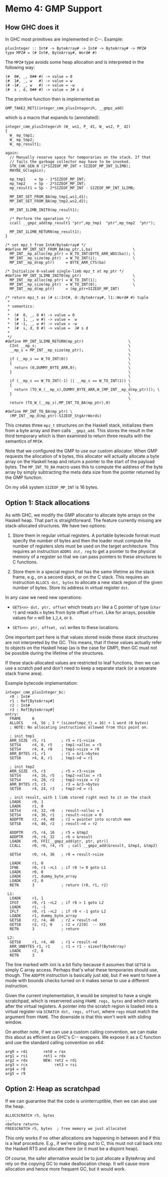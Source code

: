 Memo 4: GMP Support
===================

## How GHC does it

In GHC most primitives are implemented in C--. Example:

    plusInteger :: Int# -> ByteArray# -> Int# -> ByteArray# -> MPZ#
    type MPZ# = (# Int#, ByteArray#, Word# #)

The `MPZ#` type avoids some heap allocation and is interpreted in the
following way:

    (#  0#, _, 0## #) -> value = 0
    (#  1#, _, w   #) -> value = w
    (# -1#, _, w   #) -> value = -w
    (#  s , d, 0## #) -> value = J# s d

The primitive function then is implemented as

    GMP_TAKE2_RET1(integer_cmm_plusIntegerzh, __gmpz_add)

which is a macro that expands to (annotated):

    integer_cmm_plusIntegerzh (W_ ws1, P_ d1, W_ ws2, P_ d2)
    {
      W_ mp_tmp1;
      W_ mp_tmp2;
      W_ mp_result1;

    again:
      // Manually reserve space for temporaries on the stack. If that
      // fails the garbage collector may have to be invoked.
      STK_CHK_GEN_N (2*SIZEOF_MP_INT + SIZEOF_MP_INT_1LIMB);
      MAYBE_GC(again);

      mp_tmp1    = Sp - 1*SIZEOF_MP_INT;
      mp_tmp2    = Sp - 2*SIZEOF_MP_INT;
      mp_result1 = Sp - 2*SIZEOF_MP_INT - SIZEOF_MP_INT_1LIMB;

      MP_INT_SET_FROM_BA(mp_tmp1,ws1,d1);
      MP_INT_SET_FROM_BA(mp_tmp2,ws2,d2);

      MP_INT_1LIMB_INIT0(mp_result1);

      /* Perform the operation */
      ccall __gmpz_add(mp_result1 "ptr",mp_tmp1  "ptr",mp_tmp2  "ptr");

      MP_INT_1LIMB_RETURN(mp_result1);
    }
    
    /* set mpz_t from Int#/ByteArray# */
    #define MP_INT_SET_FROM_BA(mp_ptr,i,ba)                  \
      MP_INT__mp_alloc(mp_ptr) = W_TO_INT(BYTE_ARR_WDS(ba)); \
      MP_INT__mp_size(mp_ptr)  = W_TO_INT(i);                \
      MP_INT__mp_d(mp_ptr)     = BYTE_ARR_CTS(ba)
      
    /* Initialize 0-valued single-limb mpz_t at mp_ptr */
    #define MP_INT_1LIMB_INIT0(mp_ptr)                       \
      MP_INT__mp_alloc(mp_ptr) = W_TO_INT(1);                \
      MP_INT__mp_size(mp_ptr)  = W_TO_INT(0);                \
      MP_INT__mp_d(mp_ptr)     = (mp_ptr+SIZEOF_MP_INT)

    /* return mpz_t as (# s::Int#, d::ByteArray#, l1::Word# #) tuple
     *
     * semantics:
     *
     *  (#  0, _, 0 #) -> value = 0
     *  (#  1, _, w #) -> value =  w
     *  (# -1, _, w #) -> value = -w
     *  (#  s, d, 0 #) -> value =  J# s d
     *
     */
    #define MP_INT_1LIMB_RETURN(mp_ptr)                    \
      CInt __mp_s;                                         \
      __mp_s = MP_INT__mp_size(mp_ptr);                    \
                                                           \
      if (__mp_s == W_TO_INT(0))                           \
      {                                                    \
        return (0,DUMMY_BYTE_ARR,0);                       \
      }                                                    \
                                                           \
      if (__mp_s == W_TO_INT(-1) || __mp_s == W_TO_INT(1)) \
      {                                                    \
        return (TO_W_(__mp_s),DUMMY_BYTE_ARR,W_[MP_INT__mp_d(mp_ptr)]); \
      }                                                    \
                                                           \
      return (TO_W_(__mp_s),MP_INT_TO_BA(mp_ptr),0)

    #define MP_INT_TO_BA(mp_ptr) \
      (MP_INT__mp_d(mp_ptr)-SIZEOF_StgArrWords)

This creates three `mpz_t` structures on the Haskell stack,
initializes them from a byte array and then calls `__gmpz_add`. This
stores the result in the third temporary which is then examined to
return three results with the semantics of `MPZ#`.

Note that we configured the GMP to use our custom allocator. When GMP
requests the allocation of `N` bytes, this allocator will actually
allocate a byte array on the Haskell heap and return a pointer to the
start of the payload bytes. The `MP_INT_TO_BA` macro uses this to
compute the address of the byte array by simply subtracting the meta
data size from the pointer returned by the GMP function.

On my x64 system `SIZEOF_MP_INT` is 16 bytes.


## Option 1: Stack allocations

As with GHC, we modify the GMP allocator to allocate byte arrays on
the Haskell heap. That part is straightforward. The feature currently
missing are stack-allocated structures. We have two options:

 1. Store them in regular virtual registers. A portable bytecode
    format must specify the number of bytes and then the loader must
    compute the number of registers slots must be used on the target
    architecture.  This requires an instruction `ADDRS dst, reg` to
    get a pointer to the physical memory of a register so that we can
    pass pointers to these structures to C functions.

 2. Store them in a special region that has the same lifetime as the
    stack frame, e.g., on a second stack, or on the C stack. This
    requires an instruction `ALLOCS dst, bytes` to allocate a new stack
    region of the given number of bytes. Store its address in virtual
    register `dst`.
   
In any case we need new operations:

 - `GETS<n> dst, ptr, offset` which treats `ptr` like a C pointer of
   type (`char *`) and reads `n` bytes from byte offset `offset`.
   Like for arrays, possible values for `n` will be `1`,`2`,`4`, or
   `8`.
   
 - `SETS<n> ptr, offset, val` writes to these locations.
 
One important part here is that values stored inside these stack
structures are not interpreted by the GC. This means, that if these
values actually refer to objects on the Haskell heap (as is the case
for GMP), then GC must not be possible during the lifetime of the
structures.

If these stack-allocated values are restricted to leaf functions, then
we can use a scratch pad and don't need to keep a separate stack (or a
separate stack frame area).

Example bytecode implementation:

    integer_cmm_plusInteger_bc:
      r0 : Int#
      r1 : Ref[ByteArray#]
      r2 : Int#
      r3 : Ref[ByteArray#]
    entry:
      FRAME     6
      ALLOCS    r4, 56 ; 3 * (sizeof(mpz_t) = 16) + 1 word (8 bytes)
      ; NOTE: No allocating instructions allowed from this point on.
      
      ; init tmp1
      ARR_SIZE  r5, r1       ; r5 = r1->size
      SETS4     r4, 0, r5    ; tmp1->alloc = r5
      SETS4     r4, 4, r0    ; tmp1->size = r0
      ARR_BYTES r1, r1       ; r1 = &r1->bytes
      SETS8     r4, 8, r1    ; tmp1->d = r1
      
      ; init tmp2
      ARR_SIZE  r5, r3       ; r5 = r3->size
      SETS4     r4, 16, r5   ; tmp2->alloc = r5
      SETS4     r4, 20, r2   ; tmp2->size = r2
      ARR_BYTES r3, r3       ; r3 = &r3->bytes
      SETS8     r4, 24, r3   ; tmp2->d = r1
      
      ; init result, with 1 limb stored right next to it on the stack
      LOADK     r0, 1
      LOADK     r1, 0
      SETS4     r4, 32, r0   ; result->alloc = 1
      SETS4     r4, 36, r1   ; result->size = 0
      ADDPTR    r2, r4, 48   ; r2 = pointer into scratch mem
      SETS8     r4, 40, r2   ; result->d = r2

      ADDPTR    r5, r4, 16   ; r5 = &tmp2
      ADDPTR    r6, r4, 32   ; r6 = &result
      LOADK     r0, FFI[__gmpz_add(ptr, ptr, ptr)]
      CCALL     r0, r6, r4, r5  ; call __gmpz_add(&result, &tmp1, &tmp2)

      GETS4     r0, r4, 36   ; r0 = result->size
      
      LOADK     r1, 0
      IFNE      r0, r1 ->L1  ; if r0 != 0 goto L1
      LOADK     r0, 0
      LOADK     r1, dummy_byte_array
      LOADK     r2, 0
      RETN      3            ; return (r0, r1, r2)
      
     L1:
      LOADK     r1, 1
      IFGT      r0, r1 ->L2  ; if r0 > 1 goto L2
      LOADK     r1, -1
      IFLT      r0, r1 ->L2  ; if r0 < -1 goto L2
      LOADK     r1, dummy_byte_array
      GETS8     r2, r4, 40   ; r2 = result->d
      GETS8     r2, r2, 0    ; r2 = r2[0]  -- XXX
      RETN      3            ; return 

     L2:
      GETS8     r1, r4, 40   ; r1 = result->d
      ARR_UNBYTES r1, r1     ; r1 = r1 - sizeof(ByteArray)
      LOADK     r2, 0
      RETN      3

The line marked with `XXX` is a bit fishy because it assumes that
`GETS8` is simply C array access. Perhaps that's what these
temporaries should use, though.  The `ADDPTR` instruction is basically
just `ADD`, but if we want to have a mode with bounds checks turned on
it makes sense to use a different instruction.

Given the current implementation, it would be simplest to have a
single scratchpad, which is reservered using `FRAME regs, bytes` and
which starts after the virtual registers. A pointer into the scratch
region is loaded into a virtual register via `SCRATCH dst, regs,
offset`, where `regs` must match the argument from `FRAME`. The
downside is that this won't work with sliding window.

On another note, if we can use a custom calling convention, we can
make this about as efficient as GHC's C-- wrappers. We expose it as a
C function and use the standard calling convention on x64:

    arg0 = rdi       ret0 = rax
    arg1 = rsi       ret1 = rdx
    arg2 = rdx       NEW: ret2 = rdi
    arg3 = rcx            ret3 = rsi
    arg4 = r8
    arg5 = r9
    
 



## Option 2: Heap as scratchpad

If we can guarantee that the code is uninterruptible, then we can also
use the heap.

    ALLOCSCRATCH r5, bytes
    ...
    <before return>
    FREESCRATCH r5, bytes  ; free memory we just allocated

This only works if no other allocations are happening in between and
if this is a leaf procedure. E.g., if we're calling out to C, this
must not call back into the Haskell RTS and allocate there (or it must
be a disjoint heap).

Of course, the safer alternative would be to just allocate a ByteArray
and rely on the copying GC to make deallocation cheap. It will cause
more allocation and hence more frequent GC, but it would work.

